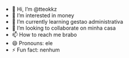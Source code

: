 - 👋 Hi, I’m @tteokkz
- 👀 I’m interested in money
- 🌱 I’m currently learning gestao administrativa
- 💞️ I’m looking to collaborate on minha casa
- 📫 How to reach me brabo
- 😄 Pronouns: ele 
- ⚡ Fun fact: nenhum

<!---
tteokkz/tteokkz is a ✨ special ✨ repository because its `README.md` (this file) appears on your GitHub profile.
You can click the Preview link to take a look at your changes.
--->

